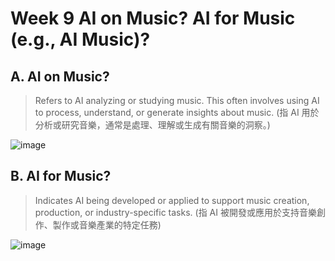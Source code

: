 # Week 9 AI on Music? AI for Music (e.g., AI Music)?

## A. AI on Music?

> Refers to AI analyzing or studying music. This often involves using AI to process, understand, or generate insights about music. (指 AI 用於分析或研究音樂，通常是處理、理解或生成有關音樂的洞察。)

![image](https://github.com/user-attachments/assets/b9c81e7f-acd3-4d3f-9843-f4932d671978)

## B. AI for Music?

> Indicates AI being developed or applied to support music creation, production, or industry-specific tasks. (指 AI 被開發或應用於支持音樂創作、製作或音樂產業的特定任務)

![image](https://github.com/user-attachments/assets/94b69612-dfca-47b8-9dcf-a31ebd099381)

